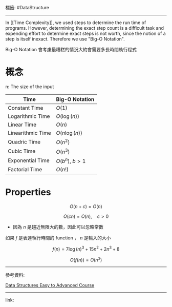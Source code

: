 標籤: #DataStructure 

---

In [[Time Complexity]], we used steps to determine the run time of programs. However, determining the exact step count is a difficult task and expending effort to determine exact steps is not worth, since the notion of a step is itself inexact. Therefore we use "Big-O Notation".

Big-O Notation 會考慮最糟糕的情況大約會需要多長時間執行程式

# 概念

n: The size of the input

| Time              | Big-O Notation   |
| ----------------- | ---------------- |
| Constant Time     | $O(1)$           |
| Logarithmic Time  | $O(\log(n))$     |
| Linear Time       | $O(n)$           |
| Linearithmic Time | $O(n\log(n))$    |
| Quadric Time      | $O(n^2)$         |
| Cubic Time        | $O(n^3)$         |
| Exponential Time  | $O(b^n),\ b > 1$ |
| Factorial Time    | $O(n!)$          | 

# Properties

$$O(n + c) = O(n)$$

$$O(cn) = O(n), \quad c > 0$$

- 因為 $n$ 是趨近無限大的數，因此可以忽略常數

如果 $f$ 是表達執行時間的 function ， $n$ 是輸入的大小

$$f(n) = 7\log(n)^3 + 15n^2 + 2n^3 + 8$$

$$O(f(n)) = O(n^3)$$

---

參考資料:

[Data Structures Easy to Advanced Course](https://youtu.be/RBSGKlAvoiM)

---

link:

